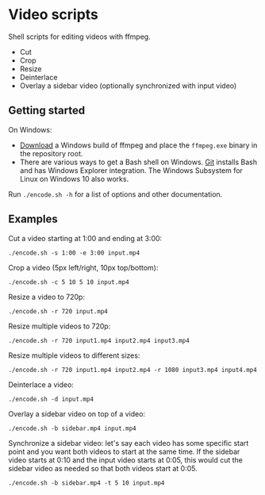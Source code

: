 # Video scripts

Shell scripts for editing videos with ffmpeg.

* Cut
* Crop
* Resize
* Deinterlace
* Overlay a sidebar video (optionally synchronized with input video)

## Getting started

On Windows:

* [Download](https://ffmpeg.zeranoe.com/builds/) a Windows build of ffmpeg and
  place the `ffmpeg.exe` binary in the repository root.
* There are various ways to get a Bash shell on Windows.
  [Git](https://git-scm.com/downloads) installs Bash and has Windows Explorer
  integration. The Windows Subsystem for Linux on Windows 10 also works.

Run `./encode.sh -h` for a list of options and other documentation.

## Examples

Cut a video starting at 1:00 and ending at 3:00:

```shell
./encode.sh -s 1:00 -e 3:00 input.mp4
```

Crop a video (5px left/right, 10px top/bottom):

```shell
./encode.sh -c 5 10 5 10 input.mp4
```

Resize a video to 720p:

```shell
./encode.sh -r 720 input.mp4
```

Resize multiple videos to 720p:

```shell
./encode.sh -r 720 input1.mp4 input2.mp4 input3.mp4
```

Resize multiple videos to different sizes:

```shell
./encode.sh -r 720 input1.mp4 input2.mp4 -r 1080 input3.mp4 input4.mp4
```

Deinterlace a video:

```shell
./encode.sh -d input.mp4
```

Overlay a sidebar video on top of a video:

```shell
./encode.sh -b sidebar.mp4 input.mp4
```

Synchronize a sidebar video: let's say each video has some specific start point
and you want both videos to start at the same time. If the sidebar video starts
at 0:10 and the input video starts at 0:05, this would cut the sidebar video as
needed so that both videos start at 0:05.

```shell
./encode.sh -b sidebar.mp4 -t 5 10 input.mp4
```
